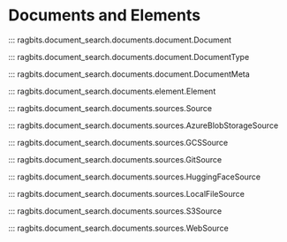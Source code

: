 # Documents and Elements

::: ragbits.document_search.documents.document.Document

::: ragbits.document_search.documents.document.DocumentType

::: ragbits.document_search.documents.document.DocumentMeta

::: ragbits.document_search.documents.element.Element

::: ragbits.document_search.documents.sources.Source

::: ragbits.document_search.documents.sources.AzureBlobStorageSource

::: ragbits.document_search.documents.sources.GCSSource

::: ragbits.document_search.documents.sources.GitSource

::: ragbits.document_search.documents.sources.HuggingFaceSource

::: ragbits.document_search.documents.sources.LocalFileSource

::: ragbits.document_search.documents.sources.S3Source

::: ragbits.document_search.documents.sources.WebSource
